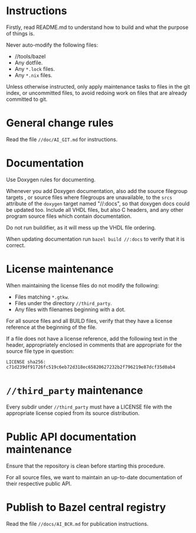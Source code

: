 # Instructions

Firstly, read README.md to understand how to build and what the purpose of
things is.

Never auto-modify the following files:
* //tools/bazel
* Any dotfile.
* Any `*.lock` files.
* Any `*.nix` files.

Unless otherwise instructed, only apply maintenance tasks to files in the git
index, or uncommitted files, to avoid redoing work on files that are already
committed to git.

# General change rules

Read the file `//doc/AI_GIT.md` for instructions.

# Documentation

Use Doxygen rules for documenting.

Whenever you add Doxygen documentation, also add the source filegroup targets ,
or source files where filegroups are unavailable, to the `srcs` attribute of
the `doxygen` target named "//:docs", so that doxygen docs could be updated
too. Include all VHDL files, but also C headers, and any other program source
files which contain documentation.

Do not run buildifier, as it will mess up the VHDL file ordering.

When updating documentation run `bazel build //:docs` to verify that it is
correct.

# License maintenance

When maintaining the license files do not modify the following:

* Files matching `*.gtkw`.
* Files under the directory `//third_party`.
* Any files with filenames beginning with a dot.

For all source files and all BUILD files, verify that they have a license
reference at the beginning of the file.

If a file does not have a license reference, add the following text in the
header, appropriately enclosed in comments that are appropriate for the
source file type in question:

```
LICENSE sha256: c71d239df91726fc519c6eb72d318ec65820627232b2f796219e87dcf35d0ab4
```

# `//third_party` maintenance

Every subdir under `//third_party` must have a LICENSE file with the appropriate
license copied from its source distribution.

# Public API documentation maintenance

Ensure that the repository is clean before starting this procedure.

For all source files, we want to maintain an up-to-date documentation of their
respective public API.

# Publish to Bazel central registry

Read the file `//docs/AI_BCR.md` for publication instructions.

